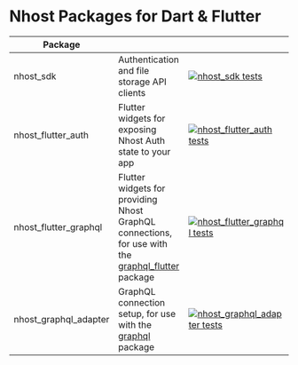 # Nhost Packages for Dart & Flutter

| Package               |                                                                                                                          |                                                                                                                                                                                                                          |
|-----------------------|--------------------------------------------------------------------------------------------------------------------------|--------------------------------------------------------------------------------------------------------------------------------------------------------------------------------------------------------------------------|
| nhost_sdk             | Authentication and file storage API clients                                                                              | [![nhost_sdk tests](https://github.com/nhost/nhost-dart/actions/workflows/test.nhost_sdk.yaml/badge.svg)](https://github.com/nhost/nhost-dart/actions/workflows/test.nhost_sdk.yaml)                                     |
| nhost_flutter_auth    | Flutter widgets for exposing Nhost Auth state to your app                                                                | [![nhost_flutter_auth tests](https://github.com/nhost/nhost-dart/actions/workflows/test.nhost_flutter_auth.yaml/badge.svg)](https://github.com/nhost/nhost-dart/actions/workflows/test.nhost_flutter_auth.yaml)          |
| nhost_flutter_graphql | Flutter widgets for providing Nhost GraphQL connections, for use with the [graphql_flutter](https://pub.dev/packages/graphql_flutter) package | [![nhost_flutter_graphql tests](https://github.com/nhost/nhost-dart/actions/workflows/test.nhost_flutter_graphql.yaml/badge.svg)](https://github.com/nhost/nhost-dart/actions/workflows/test.nhost_flutter_graphql.yaml) |
| nhost_graphql_adapter | GraphQL connection setup, for use with the [graphql](https://pub.dev/packages/graphql) package                           | [![nhost_graphql_adapter tests](https://github.com/nhost/nhost-dart/actions/workflows/test.nhost_graphql_adapter.yaml/badge.svg)](https://github.com/nhost/nhost-dart/actions/workflows/test.nhost_graphql_adapter.yaml) |

